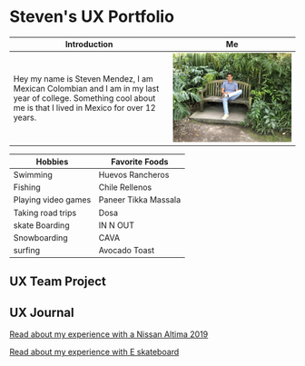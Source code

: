 #  Steven's UX Portfolio

 | Introduction |   Me
 | ----------- | ----------------
 | Hey my name is Steven Mendez, I am Mexican Colombian and I am in my last year of college. Something cool about me is that I lived in Mexico for over 12 years.| <img src="assets/steven.JPG" alt="drawing"/> |


| Hobbies     |  Favorite Foods
| ----------- | ----------------
| Swimming    | Huevos Rancheros
| Fishing     | Chile Rellenos
| Playing video games | Paneer Tikka Massala
| Taking road trips | Dosa
| skate Boarding | IN N OUT
| Snowboarding | CAVA
| surfing | Avocado Toast

## UX Team Project


## UX Journal

[Read about my experience with a Nissan Altima 2019](j01/)


[Read about my experience with E skateboard](J02/)
